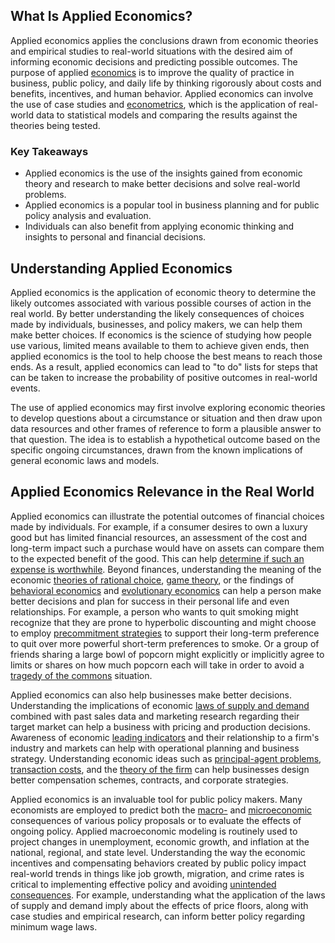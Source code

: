 ## What Is Applied Economics?

Applied economics applies the conclusions drawn from economic theories and empirical studies to real-world situations with the desired aim of informing economic decisions and predicting possible outcomes. The purpose of applied [economics](https://www.investopedia.com/terms/e/economics.asp) is to improve the quality of practice in business, public policy, and daily life by thinking rigorously about costs and benefits, incentives, and human behavior. Applied economics can involve the use of case studies and [econometrics](https://www.investopedia.com/terms/e/econometrics.asp), which is the application of real-world data to statistical models and comparing the results against the theories being tested.

### Key Takeaways

-   Applied economics is the use of the insights gained from economic theory and research to make better decisions and solve real-world problems. 
-   Applied economics is a popular tool in business planning and for public policy analysis and evaluation.
-   Individuals can also benefit from applying economic thinking and insights to personal and financial decisions.

## Understanding Applied Economics

Applied economics is the application of economic theory to determine the likely outcomes associated with various possible courses of action in the real world. By better understanding the likely consequences of choices made by individuals, businesses, and policy makers, we can help them make better choices. If economics is the science of studying how people use various, limited means available to them to achieve given ends, then applied economics is the tool to help choose the best means to reach those ends. As a result, applied economics can lead to "to do" lists for steps that can be taken to increase the probability of positive outcomes in real-world events.

The use of applied economics may first involve exploring economic theories to develop questions about a circumstance or situation and then draw upon data resources and other frames of reference to form a plausible answer to that question. The idea is to establish a hypothetical outcome based on the specific ongoing circumstances, drawn from the known implications of general economic laws and models.

## Applied Economics Relevance in the Real World

Applied economics can illustrate the potential outcomes of financial choices made by individuals. For example, if a consumer desires to own a luxury good but has limited financial resources, an assessment of the cost and long-term impact such a purchase would have on assets can compare them to the expected benefit of the good. This can help [determine if such an expense is worthwhile](https://www.investopedia.com/terms/c/cost-benefitanalysis.asp). Beyond finances, understanding the meaning of the economic [theories of rational choice](https://www.investopedia.com/terms/r/rational-choice-theory.asp), [game theory](https://www.investopedia.com/terms/g/gametheory.asp), or the findings of [behavioral economics](https://www.investopedia.com/terms/b/behavioraleconomics.asp) and [evolutionary economics](https://www.investopedia.com/terms/e/evolutionary-economics.asp) can help a person make better decisions and plan for success in their personal life and even relationships. For example, a person who wants to quit smoking might recognize that they are prone to hyperbolic discounting and might choose to employ [precommitment strategies](https://www.ncbi.nlm.nih.gov/pmc/articles/PMC3465853/) to support their long-term preference to quit over more powerful short-term preferences to smoke. Or a group of friends sharing a large bowl of popcorn might explicitly or implicitly agree to limits or shares on how much popcorn each will take in order to avoid a [tragedy of the commons](https://www.investopedia.com/terms/t/tragedy-of-the-commons.asp) situation.

Applied economics can also help businesses make better decisions. Understanding the implications of economic [laws of supply and demand](https://www.investopedia.com/terms/l/law-of-supply-demand.asp) combined with past sales data and marketing research regarding their target market can help a business with pricing and production decisions. Awareness of economic [leading indicators](https://www.investopedia.com/terms/l/leadingindicator.asp) and their relationship to a firm's industry and markets can help with operational planning and business strategy. Understanding economic ideas such as [principal-agent problems](https://www.investopedia.com/terms/p/principal-agent-problem.asp), [transaction costs](https://www.investopedia.com/terms/t/transactioncosts.asp), and the [theory of the firm](https://www.investopedia.com/terms/t/theory-firm.asp) can help businesses design better compensation schemes, contracts, and corporate strategies. 

Applied economics is an invaluable tool for public policy makers. Many economists are employed to predict both the [macro-](https://www.investopedia.com/terms/m/macroeconomics.asp) and [microeconomic](https://www.investopedia.com/terms/m/microeconomics.asp) consequences of various policy proposals or to evaluate the effects of ongoing policy. Applied macroeconomic modeling is routinely used to project changes in unemployment, economic growth, and inflation at the national, regional, and state level. Understanding the way the economic incentives and compensating behaviors created by public policy impact real-world trends in things like job growth, migration, and crime rates is critical to implementing effective policy and avoiding [unintended consequences](https://www.econlib.org/library/Enc/UnintendedConsequences.html). For example, understanding what the application of the laws of supply and demand imply about the effects of price floors, along with case studies and empirical research, can inform better policy regarding minimum wage laws.